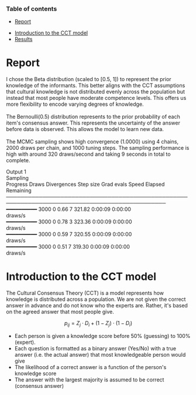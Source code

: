 ### Table of contents
- [Report](#report)
<!-- - [Selection of the prior distributions](#selection-of-the-prior-distributions) -->
- [Introduction to the CCT model](#introduction-to-the-cct-model)
- [Results](#results)

# Report
<!-- ### Selection of the prior distributions -->
I chose the Beta distribution (scaled to [0.5, 1]) to represent the prior knowledge of the informants. This better aligns with the CCT assumptions that cultural knowledge is not distributed evenly across the population but instead that most people have moderate competence levels. This offers us more flexibility to encode varying degrees of knowledge. 
<br><br>
The Bernoulli(0.5) distribution represents to the prior probability of each item's consensus answer. This represents the uncertainty of the answer before data is observed. This allows the model to learn new data.
<br><br>
The MCMC sampling shows high convergence (1.0000) using 4 chains, 2000 draws per chain, and 1000 tuning steps. The sampling performance is high with around 320 draws/second and taking 9 seconds in total to complete.

Output 1 <br>
                                                             Sampling                          
  Progress     Draws   Divergences   Step size   Grad evals   Speed        Elapsed   Remaining  
 ────────────────────────────────────────────────────────────────────────────────────────────── 
  ━━━━━━━━━━   3000    0             0.66        7            321.82       0:00:09   0:00:00    
                                                              draws/s                           
  ━━━━━━━━━━   3000    0             0.78        3            323.36       0:00:09   0:00:00    
                                                              draws/s                           
  ━━━━━━━━━━   3000    0             0.59        7            320.55       0:00:09   0:00:00    
                                                              draws/s                           
  ━━━━━━━━━━   3000    0             0.51        7            319.30       0:00:09   0:00:00    
                                                              draws/s                           
                                                                                           

# Introduction to the CCT model
The Cultural Consensus Theory (CCT) is a model represents how knowledge is distributed across a population. We are not given the correct answer in advance and do not know who the experts are. Rather, it's based on the agreed answer that most people give. 

$$
p_{ij} = Z_j \cdot D_i + (1 - Z_j) \cdot (1 - D_i)
$$


- Each person is given a knowledge score before 50% (guessing) to 100% (expert). 
- Each question is formatted as a binary answer (Yes/No) with a true answer (i.e. the actual answer) that most knowledgeable person would give
- The likelihood of a correct answer is a function of the person's knowledge score
- The answer with the largest majority is assumed to be correct (consensus answer)